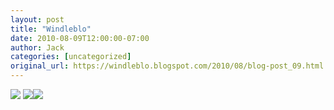 ```yaml
---
layout: post
title: "Windleblo"
date: 2010-08-09T12:00:00-07:00
author: Jack
categories: [uncategorized]
original_url: https://windleblo.blogspot.com/2010/08/blog-post_09.html
---
```


![](https://lh3.googleusercontent.com/blogger_img_proxy/AEn0k_tMSYnKsEuMSB7fv5CKEiNQry7iD_Dhsp21tWac33F1HW-kxClKDSdm60-6VChYvQLGzFZpxF8Yf4XaBFw94ddVJq1DYeDWTEYQVj_3--QA-7P7w94xo0n4PxAvgSzh0lAWmcyFHKxBO4SAJNv1B7FcSRU_EZyX6zbub9Y85YLXtSt9qOiV6O1lc_qNW7FzzQ2-PzX2t9ZahvNrOfSPFQUO7_f3VneY3ZVBQtAjQXWX-mxPzq396YqIdJWm7hNXd0NlLXyIANGmKmOjU8xGQZWlIymdsBGPFxwQQcgx232yKaq1-qHwwRI=s0-d) [![](https://lh3.googleusercontent.com/blogger_img_proxy/AEn0k_tWOE50OZ-acHejOE5G1lMdgzZ-El9fWkAevV2kkH16tgiOrFi5dCB7T_e-aMwvkzoYZiq6u7Txyh8sMsRuBKmlVnXvW2bzfUujX3ZG4ZFZ70BO_52vV-bd=s0-d)](http://photobucket.com/redirect/album?showShareLB=1)[![](https://lh3.googleusercontent.com/blogger_img_proxy/AEn0k_uFziVRXUxV6V07QjJY4S2PwGTeeQOFpzHNJQc4MbwwGppXGOJ_7E29xKof9I3tVbfSRFMV0CnWS5d0ifpyKF4yo6v2LOL8TIw-ePBf0N1dFYKDNDLxigFD=s0-d)](http://s373.photobucket.com/albums/oo174/windleblo/Aland/)
